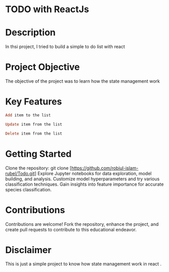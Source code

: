 # TODO with ReactJs

# Description

In thsi project, I tried to build a simple to do list with react

# Project Objective
The objective of the project was to learn how the state management work

# Key Features
```ruby
Add item to the list
```
```ruby
Update item from the list
```
```ruby
Delete item from the list
```

# Getting Started

Clone the repository: git clone [https://github.com/robiul-islam-rubel/Todo.git]
Explore Jupyter notebooks for data exploration, model building, and analysis.
Customize model hyperparameters and try various classification techniques.
Gain insights into feature importance for accurate species classification.

# Contributions

Contributions are welcome! Fork the repository, enhance the project, and create pull requests to contribute to this educational endeavor.

# Disclaimer

This is just a simple project to know how state management work in react .

